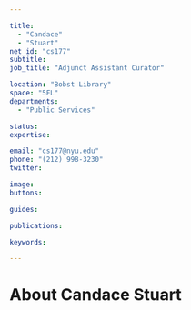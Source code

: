 ```yaml
---

title:
  - "Candace"
  - "Stuart"
net_id: "cs177"
subtitle: 
job_title: "Adjunct Assistant Curator"

location: "Bobst Library"
space: "5FL"
departments:
  - "Public Services"

status: 
expertise:

email: "cs177@nyu.edu"
phone: "(212) 998-3230"
twitter: 

image: 
buttons:

guides:

publications:

keywords:

---
```


# About Candace Stuart


